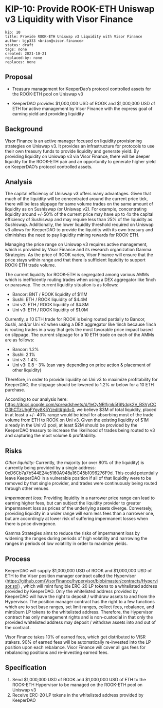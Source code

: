 # KIP-10: Provide ROOK-ETH Uniswap v3 Liquidity with Visor Finance
```
kip: 10
title: Provide ROOK-ETH Uniswap v3 Liquidity with Visor Finance
author: bjp333 <brian@visor.finance>
status: draft
tags: none
created: 2021-10-21
replaced-by: none
replaces: none
```
## Proposal
* Treasury management for KeeperDao’s protocol controlled assets for the ROOK-ETH pool on Uniswap v3

* KeeperDAO provides $1,000,000 USD of ROOK and $1,000,000 USD of ETH for active management by Visor Finance with the express goal of earning yield and providing liquidity

## Background
Visor Finance is an active manager focused on liquidity provisioning strategies on Uniswap v3. It provides an infrastructure for protocols to use their own treasury funds to provide liquidity and generate yield. By providing liquidity on Uniswap v3 via Visor Finance, there will be deeper liquidity for the ROOK-ETH pair and an opportunity to generate higher yield on KeeperDAO’s protocol controlled assets.

## Analysis

The capital efficiency of Uniswap v3 offers many advantages.  Given that much of the liquidity will be concentrated around the current price tick, there will be less slippage for same volume trades on the same amount of liquidity as on Sushiswap (or Uniswap v2).  For example, concentrating liquidity around +/-50% of the current price may have up to 4x the capital efficiency of Sushiswap and may require less than 25% of the liquidity as Sushiswap. Additionally, the lower liquidity threshold required on Uniswap v3 allows for KeeperDAO to provide the liquidity with its own treasury and diminishes the need to pay liquidity mining rewards for ROOK-ETH.

Managing the price range on Uniswap v3 requires active management, which is provided by Visor Finance and its research organization Gamma Strategies.  As the price of ROOK varies, Visor Finance will ensure that the price stays within range and that there is sufficient liquidity to support ROOK-ETH trade volume.

The current liquidity for ROOK-ETH is segregated among various AMMs which is inefficiently routing trades when using a DEX aggregator like 1inch or paraswap. The current liquidity situation is as follows:

* Bancor: BNT / ROOK liquidity of $11M
* Sushi: ETH / ROOK liquidity of $4.4M
* Uni v2: ETH / ROOK liquidity of $4.8M
* Uni v3: ETH / ROOK liquidity of $1.0M

Currently, a 10 ETH trade for ROOK is being routed partially to Bancor, Sushi, and/or Uni v2 when using a DEX aggregator like 1inch because 1inch is routing trades in a way that gets the most favorable price impact based on slippage. The current slippage for a 10 ETH trade on each of the AMMs are as follows:

* Bancor: 1.2%
* Sushi: 2.1%
* Uni v2: 1.4%
* Uni v3: 0.8 - 3% (can vary depending on price action & placement of other liquidity)

Therefore, in order to provide liquidity on Uni v3 to maximize profitability for KeeperDAO, the slippage should be lowered to 1.2% or below for a 10 ETH purchase.

According to our analysis here: https://docs.google.com/spreadsheets/d/1eCyNRl1jmk5f6Ndqk2V_BSVyCCO3hCTzUhgFYgy8K5Y/edit#gid=0, we believe $3M of total liquidity, placed in at least a +/- 40% range would be ideal for absorbing most of the trade volume from ETH to ROOK on Uni v3. Given the existing liquidity of $1M already in the Uni v3 pool, at least $2M should be provided by the KeeperDAO treasury to increase the likelihood of trades being routed to v3 and capturing the most volume & profitability.

## Risks
*Other liquidity:*  Currently, the majority (or over 80% of the liquidity) is currently being provided by a single address:  0xD6Cb7a7b544E24e5160A948a16C45b1096276F9d.  This could potentially leave KeeperDAO in a vulnerable position if all of that liquidity were to be removed by that single provider, and trades were continuously being routed through other venues.

*Impermanent loss:*  Providing liquidity in a narrower price range can lead to earning higher fees, but can subject the liquidity provider to greater impermanent loss as prices of the underlying assets diverge.  Conversely, providing liquidity in a wider range will earn less fees than a narrower one, but are accordingly at lower risk of  suffering impermanent losses when there is price divergence.  

Gamma Strategies aims to reduce the risks of impermanent loss by widening the ranges during periods of high volatility and narrowing the ranges in periods of low volatility in order to maximize yields.

## Process
KeeperDAO will supply $1,000,000 USD of ROOK and $1,000,000 USD of ETH to the Visor position manager contract called the Hypervisor (https://github.com/VisorFinance/hypervisor/blob/master/contracts/Hypervisor.sol) , which will mint fungible ERC-20 LP tokens to a whitelisted address provided by KeeperDAO. 
Only the whitelisted address provided by KeeperDAO will have the right to deposit / withdraw assets to and from the Hypervisor.  The position manager contract has the right to a few functions which are to set base ranges, set limit ranges, collect fees, rebalance, and mint/burn LP tokens to the whitelisted address.  Therefore, the Hypervisor contract has only management rights and is non-custodial in that only the provided whitelisted address may deposit / withdraw assets into and out of the contract.

Visor Finance takes 10% of earned fees, which get distributed to VISR stakers.  90% of earned fees will be automatically re-invested into the LP position upon each rebalance.  Visor Finance will cover all gas fees for rebalancing positions and re-investing earned fees. 


## Specification
1. Send $1,000,000 USD of ROOK and $1,000,000 USD of ETH to the ROOK-ETH Hypervisor to be managed on the ROOK-ETH pool on Uniswap v3
2. Receive ERC-20 LP tokens in the whitelisted address provided by KeeperDAO

